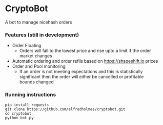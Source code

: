 # CryptoBot
A bot to manage nicehash orders

### Features (still in development)
+ Order Floating
  + Orders will fall to the lowest price and rise upto a limit if the order market changes
+ Automatic ordering and order refils based on https://shapeshift.io prices
+ Order and Pool monitoring
  + If an order is not meeting expectations and this is statistically significant then the order will either be cancelled or profitable bounds changed
  
### Running instructions
```
pip install requests
git clone https://github.com/alfredholmes/cryptobot.git
cd cryptobot
python bot.py
```
 
